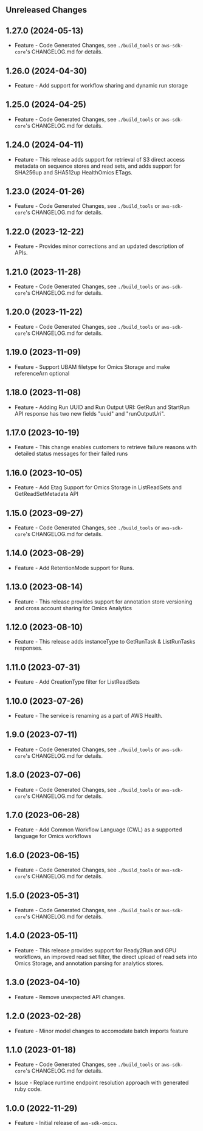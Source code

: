 Unreleased Changes
------------------

1.27.0 (2024-05-13)
------------------

* Feature - Code Generated Changes, see `./build_tools` or `aws-sdk-core`'s CHANGELOG.md for details.

1.26.0 (2024-04-30)
------------------

* Feature - Add support for workflow sharing and dynamic run storage

1.25.0 (2024-04-25)
------------------

* Feature - Code Generated Changes, see `./build_tools` or `aws-sdk-core`'s CHANGELOG.md for details.

1.24.0 (2024-04-11)
------------------

* Feature - This release adds support for retrieval of S3 direct access metadata on sequence stores and read sets, and adds support for SHA256up and SHA512up HealthOmics ETags.

1.23.0 (2024-01-26)
------------------

* Feature - Code Generated Changes, see `./build_tools` or `aws-sdk-core`'s CHANGELOG.md for details.

1.22.0 (2023-12-22)
------------------

* Feature - Provides minor corrections and an updated description of APIs.

1.21.0 (2023-11-28)
------------------

* Feature - Code Generated Changes, see `./build_tools` or `aws-sdk-core`'s CHANGELOG.md for details.

1.20.0 (2023-11-22)
------------------

* Feature - Code Generated Changes, see `./build_tools` or `aws-sdk-core`'s CHANGELOG.md for details.

1.19.0 (2023-11-09)
------------------

* Feature - Support UBAM filetype for Omics Storage and make referenceArn optional

1.18.0 (2023-11-08)
------------------

* Feature - Adding Run UUID and Run Output URI: GetRun and StartRun API response has two new fields "uuid" and "runOutputUri".

1.17.0 (2023-10-19)
------------------

* Feature - This change enables customers to retrieve failure reasons with detailed status messages for their failed runs

1.16.0 (2023-10-05)
------------------

* Feature - Add Etag Support for Omics Storage in ListReadSets and GetReadSetMetadata API

1.15.0 (2023-09-27)
------------------

* Feature - Code Generated Changes, see `./build_tools` or `aws-sdk-core`'s CHANGELOG.md for details.

1.14.0 (2023-08-29)
------------------

* Feature - Add RetentionMode support for Runs.

1.13.0 (2023-08-14)
------------------

* Feature - This release provides support for annotation store versioning and cross account sharing for Omics Analytics

1.12.0 (2023-08-10)
------------------

* Feature - This release adds instanceType to GetRunTask & ListRunTasks responses.

1.11.0 (2023-07-31)
------------------

* Feature - Add CreationType filter for ListReadSets

1.10.0 (2023-07-26)
------------------

* Feature - The service is renaming as a part of AWS Health.

1.9.0 (2023-07-11)
------------------

* Feature - Code Generated Changes, see `./build_tools` or `aws-sdk-core`'s CHANGELOG.md for details.

1.8.0 (2023-07-06)
------------------

* Feature - Code Generated Changes, see `./build_tools` or `aws-sdk-core`'s CHANGELOG.md for details.

1.7.0 (2023-06-28)
------------------

* Feature - Add Common Workflow Language (CWL) as a supported language for Omics workflows

1.6.0 (2023-06-15)
------------------

* Feature - Code Generated Changes, see `./build_tools` or `aws-sdk-core`'s CHANGELOG.md for details.

1.5.0 (2023-05-31)
------------------

* Feature - Code Generated Changes, see `./build_tools` or `aws-sdk-core`'s CHANGELOG.md for details.

1.4.0 (2023-05-11)
------------------

* Feature - This release provides support for Ready2Run and GPU workflows, an improved read set filter, the direct upload of read sets into Omics Storage, and annotation parsing for analytics stores.

1.3.0 (2023-04-10)
------------------

* Feature - Remove unexpected API changes.

1.2.0 (2023-02-28)
------------------

* Feature - Minor model changes to accomodate batch imports feature

1.1.0 (2023-01-18)
------------------

* Feature - Code Generated Changes, see `./build_tools` or `aws-sdk-core`'s CHANGELOG.md for details.

* Issue - Replace runtime endpoint resolution approach with generated ruby code.

1.0.0 (2022-11-29)
------------------

* Feature - Initial release of `aws-sdk-omics`.

